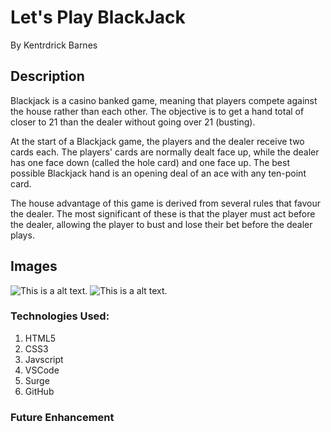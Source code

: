 # Let's Play BlackJack
By Kentrdrick Barnes

## Description
Blackjack is a casino banked game, meaning that players compete against the house rather than each other. The objective is to get a hand total of closer to 21 than the dealer without going over 21 (busting).

At the start of a Blackjack game, the players and the dealer receive two cards each. The players' cards are normally dealt face up, while the dealer has one face down (called the hole card) and one face up. The best possible Blackjack hand is an opening deal of an ace with any ten-point card.

The house advantage of this game is derived from several rules that favour the dealer. The most significant of these is that the player must act before the dealer, allowing the player to bust and lose their bet before the dealer plays.


## Images
![This is a alt text.](https://i.imgur.com/cQa2miz.png)
![This is a alt text.](https://i.imgur.com/vHvQVvk.jpg)

### Technologies Used: 
1. HTML5
2. CSS3
3. Javscript
4. VSCode
5. Surge
6. GitHub

### Future Enhancement
